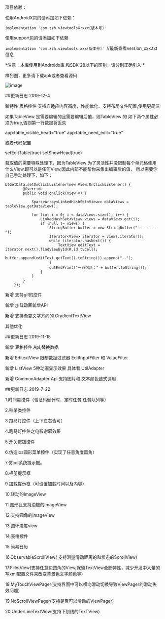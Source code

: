
项目依赖：

使用AndroidX包的请添加如下依赖：

``` implementation 'com.zzh.viewtoolsX:xxx(版本号)' ``` 

使用support包的请添加如下依赖

``` implementation 'com.zzh.viewtools:xxx(版本号)'  ```//最新查看version_xxx.txt信息


*注意：本库使用到Androidx库 和SDK 28以下的区别，请分别正确引入 *



样列图，更多请下载apk或者查看源码

![image](https://github.com/zhengzaihong/MyViews/blob/master/Screenshots/GIF.gif)


##更新日志 2019-12-4

新特性 表格控件 支持自适应内容高度，性能优化。支持布局文件配置,使用更简洁

如果TableView 是需要编辑的且需要编辑后值，则TableView 的 如下两个属性必须为true,否则第一行数据将丢失

app:table_visible_head="true"
app:table_need_edit="true"

或者代码配置

setEditTable(true)
setShowHead(true)


获取值的需要特殊处理下，因为TableView 为了灵活性并没限制每个单元格使用什么View,即可以是任何View,因此内部不能帮你采集出编辑后的值，
所以需要你自己手动处理下，如下：

  
    btGetData.setOnClickListener(new View.OnClickListener() {
            @Override
            public void onClick(View v) {

                SparseArray<LinkedHashSet<View>> dataViews = tableView.getDataView();

                for (int i = 0; i < dataViews.size(); i++) {
                    LinkedHashSet<View> views = dataViews.get(i);
                    if (null != views) {
                        StringBuffer buffer = new StringBuffer("--------");
                        Iterator<View> iterator = views.iterator();
                        while (iterator.hasNext()) {
                            TextView editText = iterator.next().findViewById(R.id.tvCell);
                            buffer.append(editText.getText().toString()).append("--");
                        }
                        outRedPrint("一行信息：" + buffer.toString());
                    }
                }
            }
        });


                                                  

新增 支持gif的控件

新增 加载动画新增API 

新增 支持渐变文字方向的 GradientTextView

其他优化


##更新日志 2019-11-15

新增 表格控件 Api,替换数据

新增 EditextView 限制数据过滤器 EditInputFilter 和 ValueFilter

新增 ListView 5种动画显示效果  具体看 UtilAdapter

新增 CommonAdapter Api 支持图片和 文本颜色链式调用


##更新日志 2019-7-22

1.时间类控件（验证码倒计时，定时任务,任务队列等）

2.秒杀类控件

3.跑马灯控件（上下左右皆可）

4.跑马灯控件之电影谢幕效果

5.开关按钮控件

6.仿造ios圆形菜单控件（实现了任意角度圆角）

7.仿ios系统提示框。

8.相册提示框

9.加载提示框（可设置加载时间以及内容）

10.转动的ImageView

11.圆形且支持边框的ImageView

12.支持圆角的ImageView

13.圆环进度view

14.表格控件

15.简易日历

16.ObservableScrollView( 支持测量滑动距离的和状态的ScrollView)

17.FilletView(支持任意边圆角的View,保留TextView全部特性，减少开发中大量的写xml配置文件来改变背景色文字颜色等)

18.MyTouchViewPager(支持界面中可以横向滑动切换导致ViewPager的滑动失效问题)

19.NoScrollViewPager(支持是否可以滑动的ViewPager)

20.UnderLineTextView(支持下划线的TexTView)

